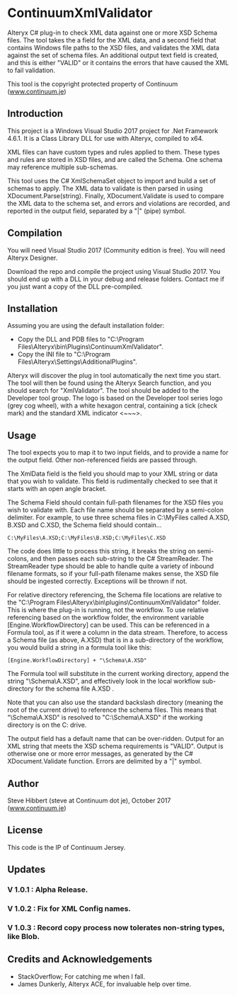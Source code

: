 # ContinuumXmlValidator

Alteryx C# plug-in to check XML data against one or more XSD Schema files.  The tool takes the a field for the XML data, and a second field that contains Windows file paths to the XSD files, and validates the XML data against the set of schema files.  An additional output text field is created, and this is either "VALID" or it contains the errors that have caused the XML to fail validation.

This tool is the copyright protected property of Continuum (www.continuum.je)



## Introduction

This project is a Windows Visual Studio 2017 project for .Net Framework 4.6.1.  It is a Class Library DLL for use with Alteryx, compiled to x64.

XML files can have custom types and rules applied to them.  These types and rules are stored in XSD files, and are called the Schema.  One schema may reference multiple sub-schemas.

This tool uses the C# XmlSchemaSet object to import and build a set of schemas to apply.  The XML data to validate is then parsed in using XDocument.Parse(string).  Finally, XDocument.Validate is used to compare the XML data to the schema set, and errors and violations are recorded, and reported in the output field, separated by a "|" (pipe) symbol.



## Compilation

You will need Visual Studio 2017 (Community edition is free).  You will need Alteryx Designer.

Download the repo and compile the project using Visual Studio 2017.  You should end up with a DLL in your debug and release folders.  Contact me if you just want a copy of the DLL pre-compiled.



## Installation

Assuming you are using the default installation folder:
 - Copy the DLL and PDB files to "C:\Program Files\Alteryx\bin\Plugins\ContinuumXmlValidator".  
 - Copy the INI file to "C:\Program Files\Alteryx\Settings\AdditionalPlugins".
 
Alteryx will discover the plug in tool automatically the next time you start.  The tool will then be found using the Alteryx Search function, and you should search for "XmlValidator".  The tool should be added to the Developer tool group.  The logo is based on the Developer tool series logo (grey cog wheel), with a white hexagon central, containing a tick (check mark) and the standard XML indicator <~~~>.  



## Usage

The tool expects you to map it to two input fields, and to provide a name for the output field.  Other non-referenced fields are passed through.  

The XmlData field is the field you should map to your XML string or data that you wish to validate.  This field is rudimentally checked to see that it starts with an open angle bracket.

The Schema Field should contain full-path filenames for the XSD files you wish to validate with.  Each file name should be separated by a semi-colon delimiter.  For example, to use three schema files in C:\MyFiles called A.XSD, B.XSD and C.XSD, the Schema field should contain...

    C:\MyFiles\A.XSD;C:\MyFiles\B.XSD;C:\MyFiles\C.XSD
    
The code does little to process this string, it breaks the string on semi-colons, and then passes each sub-string to the C# StreamReader.  The StreamReader type should be able to handle quite a variety of inbound filename formats, so if your full-path filename makes sense, the XSD file should be ingested correctly.  Exceptions will be thrown if not.

For relative directory referencing, the Schema file locations are relative to the "C:\Program Files\Alteryx\bin\plugins\ContinuumXmlValidator" folder.  This is where the plug-in is running, not the workflow.  To use relative referencing based on the workflow folder, the environment variable [Engine.WorkflowDirectory] can be used.  This can be referenced in a Formula tool, as if it were a column in the data stream.  Therefore, to access a Schema file (as above, A.XSD) that is in a sub-directory of the workflow, you would build a string in a formula tool like this: 

    [Engine.WorkflowDirectory] + "\Schema\A.XSD"
    
The Formula tool will substitute in the current working directory, append the string "\Schema\A.XSD", and effectively look in the local workflow sub-directory for the schema file A.XSD .     

Note that you can also use the standard backslash directory (meaning the root of the current drive) to reference the schema files.  This means that "\Schema\A.XSD" is resolved to "C:\Schema\A.XSD" if the working directory is on the C: drive.

The output field has a default name that can be over-ridden.  Output for an XML string that meets the XSD schema requirements is "VALID".  Output is otherwise one or more error messages, as generated by the C# XDocument.Validate function.  Errors are delimited by a "|" symbol.




## Author

Steve Hibbert (steve at Continuum dot je), October 2017 (www.continuum.je)



## License

This code is the IP of Continuum Jersey.


## Updates

### V 1.0.1 : Alpha Release.

### V 1.0.2 : Fix for XML Config names.

### V 1.0.3 : Record copy process now tolerates non-string types, like Blob.


## Credits and Acknowledgements

 - StackOverflow; For catching me when I fall.
 - James Dunkerly, Alteryx ACE, for invaluable help over time.